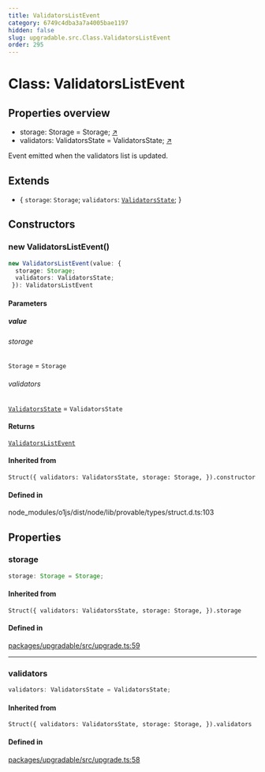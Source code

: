 ```yaml
---
title: ValidatorsListEvent
category: 6749c4dba3a7a4005bae1197
hidden: false
slug: upgradable.src.Class.ValidatorsListEvent
order: 295
---
```


# Class: ValidatorsListEvent

## Properties overview

- storage:  Storage = Storage; [↗](#storage)
- validators:  ValidatorsState = ValidatorsState; [↗](#validators)

Event emitted when the validators list is updated.

## Extends

- \{
  `storage`: `Storage`;
  `validators`: [`ValidatorsState`](upgradablesrcclassvalidatorsstate);
 \}

## Constructors

### new ValidatorsListEvent()

```ts
new ValidatorsListEvent(value: {
  storage: Storage;
  validators: ValidatorsState;
 }): ValidatorsListEvent
```

#### Parameters

##### value

###### storage

`Storage` = `Storage`

###### validators

[`ValidatorsState`](upgradablesrcclassvalidatorsstate) = `ValidatorsState`

#### Returns

[`ValidatorsListEvent`](upgradablesrcclassvalidatorslistevent)

#### Inherited from

`Struct({
  validators: ValidatorsState,
  storage: Storage,
}).constructor`

#### Defined in

node\_modules/o1js/dist/node/lib/provable/types/struct.d.ts:103

## Properties

### storage

```ts
storage: Storage = Storage;
```

#### Inherited from

`Struct({
  validators: ValidatorsState,
  storage: Storage,
}).storage`

#### Defined in

[packages/upgradable/src/upgrade.ts:59](https://github.com/zkcloudworker/minatokens-lib/blob/main/packages/upgradable/src/upgrade.ts#L59)

***

### validators

```ts
validators: ValidatorsState = ValidatorsState;
```

#### Inherited from

`Struct({
  validators: ValidatorsState,
  storage: Storage,
}).validators`

#### Defined in

[packages/upgradable/src/upgrade.ts:58](https://github.com/zkcloudworker/minatokens-lib/blob/main/packages/upgradable/src/upgrade.ts#L58)
